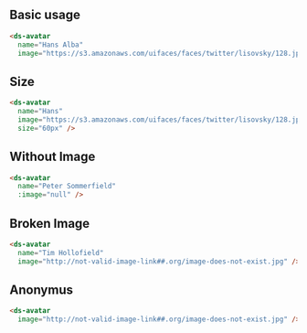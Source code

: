 ## Basic usage

```html
<ds-avatar 
  name="Hans Alba"
  image="https://s3.amazonaws.com/uifaces/faces/twitter/lisovsky/128.jpg" />
```

## Size

```html
<ds-avatar 
  name="Hans"
  image="https://s3.amazonaws.com/uifaces/faces/twitter/lisovsky/128.jpg"
  size="60px" />
```

## Without Image

```html
<ds-avatar 
  name="Peter Sommerfield"
  :image="null" />
```

## Broken Image

```html
<ds-avatar 
  name="Tim Hollofield"
  image="http://not-valid-image-link##.org/image-does-not-exist.jpg" />
```

## Anonymus

```html
<ds-avatar 
  image="http://not-valid-image-link##.org/image-does-not-exist.jpg" />
```
